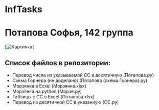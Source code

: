 # InfTasks
# Потапова Софья, 142 группа
[![Картинка](https://aboutandroid.ru/wp-content/uploads/2015/06/%D0%97%D0%B2%D1%91%D0%B7%D0%B4%D0%BD%D0%BE%D0%B5-%D0%BD%D0%B5%D0%B1%D0%BE-9-600x338.jpg)]

## Список файлов в репозитории:
- Перевод числа из указываемой СС в десятичную (Потапова.py)
- Схема Горнера (не доделано) (Потапова (схема Горнера).py)
- Морзянка в Ecxel (Морзянка.xlsx)
- Морзянка на python (Морзе.py)
- Таблицы с СС в Excel (Потапова.xlsx)
- Перевод из десятичной СС в указанную (СС.py)
